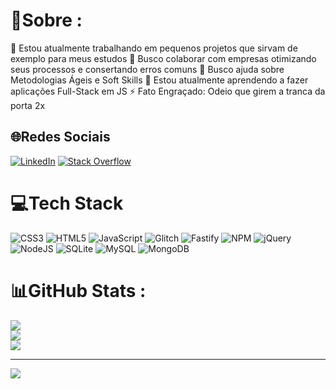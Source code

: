 # 💫Sobre :
:telescope: Estou atualmente trabalhando em pequenos projetos que sirvam de exemplo para meus estudos
:dancers: Busco colaborar com empresas otimizando seus processos e consertando erros comuns
:raised_hands: Busco ajuda sobre Metodologias Ágeis e Soft Skills
:seedling: Estou atualmente aprendendo a fazer aplicações Full-Stack em JS
:zap: Fato Engraçado: Odeio que girem a tranca da porta 2x

## 🌐Redes Sociais
[![LinkedIn](https://img.shields.io/badge/LinkedIn-%230077B5.svg?logo=linkedin&logoColor=white)](https://linkedin.com/in/gabriel-rezende-1044b6208) [![Stack Overflow](https://img.shields.io/badge/-Stackoverflow-FE7A16?logo=stack-overflow&logoColor=white)](https://stackoverflow.com/users/21194453) 

# 💻Tech Stack
![CSS3](https://img.shields.io/badge/css3-%231572B6.svg?style=for-the-badge&logo=css3&logoColor=white) ![HTML5](https://img.shields.io/badge/html5-%23E34F26.svg?style=for-the-badge&logo=html5&logoColor=white) ![JavaScript](https://img.shields.io/badge/javascript-%23323330.svg?style=for-the-badge&logo=javascript&logoColor=%23F7DF1E) ![Glitch](https://img.shields.io/badge/glitch-%233333FF.svg?style=for-the-badge&logo=glitch&logoColor=white) ![Fastify](https://img.shields.io/badge/fastify-%23000000.svg?style=for-the-badge&logo=fastify&logoColor=white) ![NPM](https://img.shields.io/badge/NPM-%23000000.svg?style=for-the-badge&logo=npm&logoColor=white) ![jQuery](https://img.shields.io/badge/jquery-%230769AD.svg?style=for-the-badge&logo=jquery&logoColor=white) ![NodeJS](https://img.shields.io/badge/node.js-6DA55F?style=for-the-badge&logo=node.js&logoColor=white) ![SQLite](https://img.shields.io/badge/sqlite-%2307405e.svg?style=for-the-badge&logo=sqlite&logoColor=white) ![MySQL](https://img.shields.io/badge/mysql-%2300f.svg?style=for-the-badge&logo=mysql&logoColor=white) ![MongoDB](https://img.shields.io/badge/MongoDB-%234ea94b.svg?style=for-the-badge&logo=mongodb&logoColor=white)
# 📊GitHub Stats :
![](https://github-readme-stats.vercel.app/api?username=GabrielRezende1&theme=dark&hide_border=false&include_all_commits=false&count_private=false)<br/>
![](https://github-readme-streak-stats.herokuapp.com/?user=GabrielRezende1&theme=dark&hide_border=false)<br/>
![](https://github-readme-stats.vercel.app/api/top-langs/?username=GabrielRezende1&theme=dark&hide_border=false&include_all_commits=false&count_private=false&layout=compact)

---
[![](https://visitcount.itsvg.in/api?id=GabrielRezende1&icon=0&color=0)](https://visitcount.itsvg.in)
